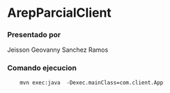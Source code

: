 # ArepParcialClient

### Presentado por

Jeisson Geovanny Sanchez Ramos


### Comando ejecucion

~~~
    mvn exec:java  -Dexec.mainClass=com.client.App
~~~
